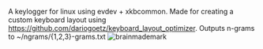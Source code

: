 A keylogger for linux using evdev + xkbcommon.
Made for creating a custom keyboard layout using https://github.com/dariogoetz/keyboard_layout_optimizer.
Outputs n-grams to ~/ngrams/{1,2,3}-grams.txt
![brainmademark](https://brainmade.org/black-logo.svg)
